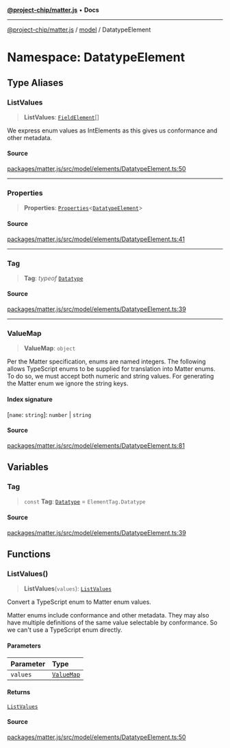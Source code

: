 [**@project-chip/matter.js**](../../../README.md) • **Docs**

***

[@project-chip/matter.js](../../../modules.md) / [model](../../README.md) / DatatypeElement

# Namespace: DatatypeElement

## Type Aliases

### ListValues

> **ListValues**: [`FieldElement`](../../interfaces/FieldElement.md)[]

We express enum values as IntElements as this gives us conformance
and other metadata.

#### Source

[packages/matter.js/src/model/elements/DatatypeElement.ts:50](https://github.com/project-chip/matter.js/blob/7a8cbb56b87d4ccf34bec5a9a95ab40a1711324f/packages/matter.js/src/model/elements/DatatypeElement.ts#L50)

***

### Properties

> **Properties**: [`Properties`](../BaseElement/README.md#propertiest)\<[`DatatypeElement`](../../interfaces/DatatypeElement.md)\>

#### Source

[packages/matter.js/src/model/elements/DatatypeElement.ts:41](https://github.com/project-chip/matter.js/blob/7a8cbb56b87d4ccf34bec5a9a95ab40a1711324f/packages/matter.js/src/model/elements/DatatypeElement.ts#L41)

***

### Tag

> **Tag**: *typeof* [`Datatype`](../../enumerations/ElementTag.md#datatype)

#### Source

[packages/matter.js/src/model/elements/DatatypeElement.ts:39](https://github.com/project-chip/matter.js/blob/7a8cbb56b87d4ccf34bec5a9a95ab40a1711324f/packages/matter.js/src/model/elements/DatatypeElement.ts#L39)

***

### ValueMap

> **ValueMap**: `object`

Per the Matter specification, enums are named integers.  The following
allows TypeScript enums to be supplied for translation into Matter
enums.  To do so, we must accept both numeric and string values.  For
generating the Matter enum we ignore the string keys.

#### Index signature

 \[`name`: `string`\]: `number` \| `string`

#### Source

[packages/matter.js/src/model/elements/DatatypeElement.ts:81](https://github.com/project-chip/matter.js/blob/7a8cbb56b87d4ccf34bec5a9a95ab40a1711324f/packages/matter.js/src/model/elements/DatatypeElement.ts#L81)

## Variables

### Tag

> `const` **Tag**: [`Datatype`](../../enumerations/ElementTag.md#datatype) = `ElementTag.Datatype`

#### Source

[packages/matter.js/src/model/elements/DatatypeElement.ts:39](https://github.com/project-chip/matter.js/blob/7a8cbb56b87d4ccf34bec5a9a95ab40a1711324f/packages/matter.js/src/model/elements/DatatypeElement.ts#L39)

## Functions

### ListValues()

> **ListValues**(`values`): [`ListValues`](README.md#listvalues)

Convert a TypeScript enum to Matter enum values.

Matter enums include conformance and other metadata.  They may also have
multiple definitions of the same value selectable by conformance.  So
we can't use a TypeScript enum directly.

#### Parameters

| Parameter | Type |
| :------ | :------ |
| `values` | [`ValueMap`](README.md#valuemap) |

#### Returns

[`ListValues`](README.md#listvalues)

#### Source

[packages/matter.js/src/model/elements/DatatypeElement.ts:50](https://github.com/project-chip/matter.js/blob/7a8cbb56b87d4ccf34bec5a9a95ab40a1711324f/packages/matter.js/src/model/elements/DatatypeElement.ts#L50)
